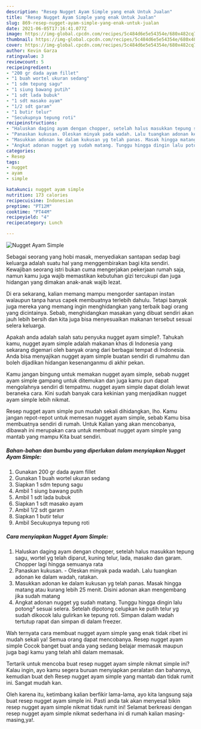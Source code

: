 ```yaml
---
description: "Resep Nugget Ayam Simple yang enak Untuk Jualan"
title: "Resep Nugget Ayam Simple yang enak Untuk Jualan"
slug: 869-resep-nugget-ayam-simple-yang-enak-untuk-jualan
date: 2021-06-05T17:16:41.077Z
image: https://img-global.cpcdn.com/recipes/5c484d6e5e54354e/680x482cq70/nugget-ayam-simple-foto-resep-utama.jpg
thumbnail: https://img-global.cpcdn.com/recipes/5c484d6e5e54354e/680x482cq70/nugget-ayam-simple-foto-resep-utama.jpg
cover: https://img-global.cpcdn.com/recipes/5c484d6e5e54354e/680x482cq70/nugget-ayam-simple-foto-resep-utama.jpg
author: Kevin Garza
ratingvalue: 3
reviewcount: 5
recipeingredient:
- "200 gr dada ayam fillet"
- "1 buah wortel ukuran sedang"
- "1 sdm tepung sagu"
- "1 siung bawang putih"
- "1 sdt lada bubuk"
- "1 sdt masako ayam"
- "1/2 sdt garam"
- "1 butir telur"
- "Secukupnya tepung roti"
recipeinstructions:
- "Haluskan daging ayam dengan chopper, setelah halus masukkan tepung sagu, wortel yg telah diparut, kuning telur, lada, masako dan garam. Chopper lagi hingga semuanya rata"
- "Panaskan kukusan. Oleskan minyak pada wadah. Lalu tuangkan adonan ke dalam wadah, ratakan."
- "Masukkan adonan ke dalam kukusan yg telah panas. Masak hingga matang atau kurang lebih 25 menit. Disini adonan akan mengembang jika sudah matang"
- "Angkat adonan nugget yg sudah matang. Tunggu hingga dingin lalu potong² sesuai selera. Setelah dipotong celupkan ke putih telur yg sudah dikocok lalu gulirkan ke tepung roti. Simpan dalam wadah tertutup rapat dan simpan di dalam freezer."
categories:
- Resep
tags:
- nugget
- ayam
- simple

katakunci: nugget ayam simple 
nutrition: 173 calories
recipecuisine: Indonesian
preptime: "PT12M"
cooktime: "PT44M"
recipeyield: "4"
recipecategory: Lunch

---
```



![Nugget Ayam Simple](https://img-global.cpcdn.com/recipes/5c484d6e5e54354e/680x482cq70/nugget-ayam-simple-foto-resep-utama.jpg)

Sebagai seorang yang hobi masak, menyediakan santapan sedap bagi keluarga adalah suatu hal yang menggembirakan bagi kita sendiri. Kewajiban seorang istri bukan cuma mengerjakan pekerjaan rumah saja, namun kamu juga wajib memastikan kebutuhan gizi tercukupi dan juga hidangan yang dimakan anak-anak wajib lezat.

Di era  sekarang, kalian memang mampu mengorder santapan instan walaupun tanpa harus capek membuatnya terlebih dahulu. Tetapi banyak juga mereka yang memang ingin menghidangkan yang terbaik bagi orang yang dicintainya. Sebab, menghidangkan masakan yang dibuat sendiri akan jauh lebih bersih dan kita juga bisa menyesuaikan makanan tersebut sesuai selera keluarga. 



Apakah anda adalah salah satu penyuka nugget ayam simple?. Tahukah kamu, nugget ayam simple adalah makanan khas di Indonesia yang sekarang digemari oleh banyak orang dari berbagai tempat di Indonesia. Anda bisa menyajikan nugget ayam simple buatan sendiri di rumahmu dan boleh dijadikan hidangan kesenanganmu di akhir pekan.

Kamu jangan bingung untuk memakan nugget ayam simple, sebab nugget ayam simple gampang untuk ditemukan dan juga kamu pun dapat mengolahnya sendiri di tempatmu. nugget ayam simple dapat diolah lewat beraneka cara. Kini sudah banyak cara kekinian yang menjadikan nugget ayam simple lebih nikmat.

Resep nugget ayam simple pun mudah sekali dihidangkan, lho. Kamu jangan repot-repot untuk memesan nugget ayam simple, sebab Kamu bisa membuatnya sendiri di rumah. Untuk Kalian yang akan mencobanya, dibawah ini merupakan cara untuk membuat nugget ayam simple yang mantab yang mampu Kita buat sendiri.

<!--inarticleads1-->

##### Bahan-bahan dan bumbu yang diperlukan dalam menyiapkan Nugget Ayam Simple:

1. Gunakan 200 gr dada ayam fillet
1. Gunakan 1 buah wortel ukuran sedang
1. Siapkan 1 sdm tepung sagu
1. Ambil 1 siung bawang putih
1. Ambil 1 sdt lada bubuk
1. Siapkan 1 sdt masako ayam
1. Ambil 1/2 sdt garam
1. Siapkan 1 butir telur
1. Ambil Secukupnya tepung roti




<!--inarticleads2-->

##### Cara menyiapkan Nugget Ayam Simple:

1. Haluskan daging ayam dengan chopper, setelah halus masukkan tepung sagu, wortel yg telah diparut, kuning telur, lada, masako dan garam. Chopper lagi hingga semuanya rata
1. Panaskan kukusan. - Oleskan minyak pada wadah. Lalu tuangkan adonan ke dalam wadah, ratakan.
1. Masukkan adonan ke dalam kukusan yg telah panas. Masak hingga matang atau kurang lebih 25 menit. Disini adonan akan mengembang jika sudah matang
1. Angkat adonan nugget yg sudah matang. Tunggu hingga dingin lalu potong² sesuai selera. Setelah dipotong celupkan ke putih telur yg sudah dikocok lalu gulirkan ke tepung roti. Simpan dalam wadah tertutup rapat dan simpan di dalam freezer.




Wah ternyata cara membuat nugget ayam simple yang enak tidak ribet ini mudah sekali ya! Semua orang dapat mencobanya. Resep nugget ayam simple Cocok banget buat anda yang sedang belajar memasak maupun juga bagi kamu yang telah ahli dalam memasak.

Tertarik untuk mencoba buat resep nugget ayam simple nikmat simple ini? Kalau ingin, ayo kamu segera buruan menyiapkan peralatan dan bahannya, kemudian buat deh Resep nugget ayam simple yang mantab dan tidak rumit ini. Sangat mudah kan. 

Oleh karena itu, ketimbang kalian berfikir lama-lama, ayo kita langsung saja buat resep nugget ayam simple ini. Pasti anda tak akan menyesal bikin resep nugget ayam simple nikmat tidak rumit ini! Selamat berkreasi dengan resep nugget ayam simple nikmat sederhana ini di rumah kalian masing-masing,ya!.

